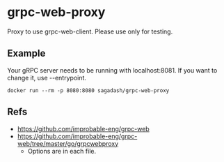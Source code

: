 # grpc-web-proxy

Proxy to use grpc-web-client.
Please use only for testing.

## Example

Your gRPC server needs to be running with localhost:8081.
If you want to change it, use --entrypoint.

```
docker run --rm -p 8080:8080 sagadash/grpc-web-proxy
```

## Refs

* https://github.com/improbable-eng/grpc-web
* https://github.com/improbable-eng/grpc-web/tree/master/go/grpcwebproxy
  * Options are in each file.